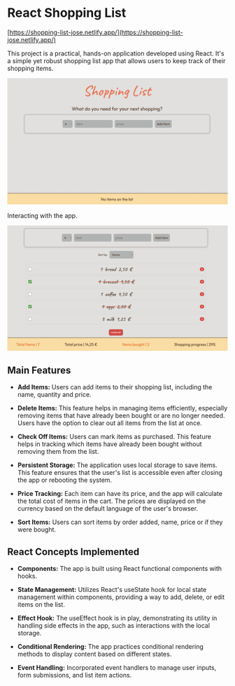 # React Shopping List

[https://shopping-list-jose.netlify.app/](https://shopping-list-jose.netlify.app/)

This project is a practical, hands-on application developed using React. It's a simple yet robust shopping list app that allows users to keep track of their shopping items.

![Screenshot](public/Screenshot2.png)


Interacting with the app.

![Screenshot](public/Screenshot1.png)



## Main Features

- **Add Items:** Users can add items to their shopping list, including the name, quantity and price.

- **Delete Items:**  This feature helps in managing items efficiently, especially removing items that have already been bought or are no longer needed. Users have the option to clear out all items from the list at once.

- **Check Off Items:** Users can mark items as purchased. This feature helps in tracking which items have already been bought without removing them from the list.

- **Persistent Storage:** The application uses local storage to save items. This feature ensures that the user's list is accessible even after closing the app or rebooting the system.

- **Price Tracking:** Each item can have its price, and the app will calculate the total cost of items in the cart. The prices are displayed on the currency based on the default language of the user's browser.

- **Sort Items:** Users can sort items by order added, name, price or if they were bought.

## React Concepts Implemented

- **Components:** The app is built using React functional components with hooks.

- **State Management:** Utilizes React's useState hook for local state management within components, providing a way to add, delete, or edit items on the list.

- **Effect Hook:** The useEffect hook is in play, demonstrating its utility in handling side effects in the app, such as interactions with the local storage.

- **Conditional Rendering:** The app practices conditional rendering methods to display content based on different states.

- **Event Handling:** Incorporated event handlers to manage user inputs, form submissions, and list item actions.
